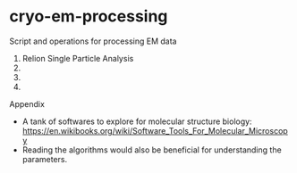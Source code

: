 # cryo-em-processing
Script and operations for processing EM data

1. Relion Single Particle Analysis 
2.   
3.  
4.  





Appendix  
- A tank of softwares to explore for molecular structure biology:  
https://en.wikibooks.org/wiki/Software_Tools_For_Molecular_Microscopy 
- Reading the algorithms would also be beneficial for understanding the parameters.  
